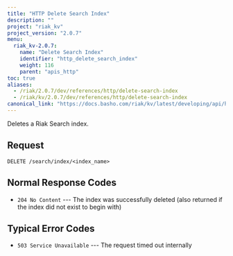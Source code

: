```yaml
---
title: "HTTP Delete Search Index"
description: ""
project: "riak_kv"
project_version: "2.0.7"
menu:
  riak_kv-2.0.7:
    name: "Delete Search Index"
    identifier: "http_delete_search_index"
    weight: 116
    parent: "apis_http"
toc: true
aliases:
  - /riak/2.0.7/dev/references/http/delete-search-index
  - /riak/kv/2.0.7/dev/references/http/delete-search-index
canonical_link: "https://docs.basho.com/riak/kv/latest/developing/api/http/delete-search-index"
---
```


Deletes a Riak Search index.

## Request

```
DELETE /search/index/<index_name>
```

## Normal Response Codes

* `204 No Content` --- The index was successfully deleted (also returned
    if the index did not exist to begin with)

## Typical Error Codes

* `503 Service Unavailable` --- The request timed out internally
